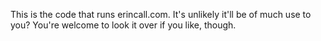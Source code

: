 This is the code that runs erincall.com. It's unlikely it'll be of much use to you? You're welcome to look it over if you like, though.
